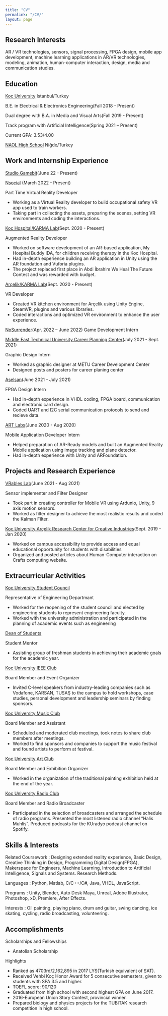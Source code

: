 ```yaml
---
title: "CV"
permalink: "/CV/"
layout: page
---
```


## Research Interests

AR / VR technologies, sensors, signal processing, FPGA design, mobile app development, machine learning applications in AR/VR technologies, modeling, animation, human-computer interaction, design, media and communication studies.

## Education

[Koc University](https://www.ku.edu.tr/en/) Istanbul/Turkey

B.E. in Electrical & Electronics Engineering(Fall 2018 - Present)

Dual degree with B.A. in Media and Visual Arts(Fall 2019 - Present)

Track program with Artificial Intelligence(Spring 2021 – Present)

Current GPA: 3.53/4.00

[NAOL High School](https://nigdeaol.meb.k12.tr/) Niğde/Turkey

## Work and Internship Experience

[Studio Gamebit](http://studiogamebit.com/)(June 22 - Present)


[Nsocial](https://www.nsocialtr.com/index_en.html) (March 2022 - Present)

Part Time Virtual Reality Developer
- Working as a Virtual Reality developer to build occupational safety VR app used to train workers.
- Taking part in collecting the assets, preparing the scenes, setting VR environments and coding the interactions.

[Koc Hospital](https://www.kuh.ku.edu.tr/en)[/KARMA Lab](https://karma.ku.edu.tr/)(Sept. 2020 - Present)

Augmented Reality Developer

- Worked on software development of an AR-based application, My Hospital Buddy IDA, for children receiving therapy in the Koc Hospital.
- Had in-depth experience building an AR application in Unity using the AR foundation and Vuforia plugins.
- The project replaced first place in Abdi İbrahim We Heal The Future Contest and was rewarded with budget.

[Arçelik](https://www.arcelikglobal.com/en/)[/KARMA Lab](https://karma.ku.edu.tr/)(Sept. 2020 - Present)

VR Developer

- Created VR kitchen environment for Arçelik using Unity Engine, SteamVR, plugins and various libraries.
- Coded interactions and optimized VR environment to enhance the user experience.

[NoSurrender](https://nosurrender.studio/)(Apr. 2022 – June 2022)
Game Development Intern


[Middle East Technical University Career Planning Center](https://www.metu.edu.tr/)(July 2021 - Sept. 2021)

Graphic Design Intern

- Worked as graphic designer at METU Career Development Center
- Designed posts and posters for career planing center

[Aselsan](https://www.aselsan.com.tr/en)(June 2021 - July 2021)

FPGA Design Intern

- Had in-depth experience in VHDL coding, FPGA board, communication and electronic card design.
- Coded UART and I2C serial communication protocols to send and recieve data.

[ART Labs](https://artlabs.ai/)(June 2020 - Aug 2020)

Mobile Application Developer Intern

- Helped preparation of AR-Ready models and built an Augmented Reality Mobile application using image tracking and plane detector.
- Had in-depth experience with Unity and ARFoundation. 

## Projects and Research Experience

[VRables Lab](https://www.linkedin.com/company/vrables-lab/)(June 2021 - Aug 2021)

Sensor implementer and Filter Designer

- Took part in creating controller for Mobile VR using Ardunio, Unity, 9 axis motion sensors.
- Worked as filter designer to achieve the most realistic results and coded the Kalman Filter.

[Koç University Arçelik Research Center for Creative Industries](https://kuar.ku.edu.tr/)(Sept. 2019 - Jan 2020)

- Worked on campus accessibility to provide access and equal educational opportunity for students with disabilities
- Organized and posted articles about Human-Computer interaction on Crafts computing website.

## Extracurricular Activities

[Koc University Student Council](https://www.ku.edu.tr/en/koc-student/student-affairs/student-council/)

Representative of Engineering Departmant

- Worked for the reopening of the student council and elected by engineering students to represent engineering faculty.
- Worked with the university administration and participated in the planning of academic events such as engineering

[Dean of Students](https://dos.ku.edu.tr/en/)

Student Mentor

- Assisting group of freshman students in achieving their academic goals for the academic year.

[Koc University IEEE Club](https://ieee.ku.edu.tr/)

Board Member and Event Organizer

- Invited C-level speakers from industry-leading companies such as Vodafone, KARSAN, TUSAŞ to the campus to hold workshops, case studies, personal development and leadership seminars by finding sponsors.

[Koc University Music Club](https://studentguide.ku.edu.tr/en/new-students/2020-2/orientation-days/presentations/music-club/)

Board Member and Assistant

- Scheduled and moderated club meetings, took notes to share club members after meetings.
- Worked to find sponsors and companies to support the music festival and found artists to perform at festival.

[Koc University Art Club](http://studentguide.ku.edu.tr/yeni-ogrenciler/uyum-gunleri/oryantasyon-sunumlari/resim-kulubu/)

Board Member and Exhibition Organizer

- Worked in the organization of the traditional painting exhibition held at the end of the year.

[Koc University Radio Club](https://radyo.ku.edu.tr/)

Board Member and Radio Broadcaster

- Participated in the selection of broadcasters and arranged the schedule of radio programs. Presented the most listened radio channel “Halis Muhlis”. Produced podcasts for the KUradyo podcast channel on Spotify.

## Skills & Interests

Related Coursework : Designing extended reality experience, Basic Design, Creative Thinking in Design, Programming Digital Design(FPGA), Makerspace for Engineers, Machine Learning, Introduction to Artificial Intelligence, Signals and Systems.
Research Methods.

Languages : Python, Matlab, C/C++/C#, Java, VHDL, JavaScript.

Programs : Unity, Blender, Auto Desk Maya, Unreal, Adobe Illustrator, Photoshop, xD, Premiere, After Effects.

Interests : Oil painting, playing piano, drum and guitar, swing dancing, ice skating, cycling, radio broadcasting, volunteering.

## Accomplishments

Scholarships and Fellowships

- Anatolian Scholarship 

Highlights

- Ranked as 4703rd/2,162,895 in 2017 LYS(Turkish equivalent of SAT).
- Received Vehbi Koç Honor Award for 5 consecutive semesters, given to students with SPA 3.5 and higher.
- TOEFL score: 90/120
- Graduated from high school with second highest GPA on June 2017.
- 2016-European Union Story Contest, provincial winner.
- Prepared biology and physics projects for the TUBITAK research competition in high school.




